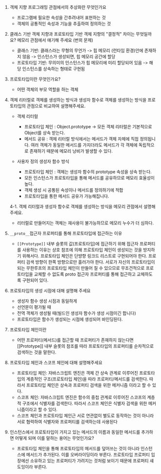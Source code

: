 1.  객체 지향 프로그래밍 관점에서의 추상화란 무엇인가요

    - 프로그램에 필요한 속성을 간추려내어 표현하는 것
    - 객체의 공통적인 속성과 기능을 추출하여 정의하는 것

2.  클래스 기반 객체 지향과 프로토타입 기반 객체 지향의 "결정적" 차이는 무엇일까요? 메모리 관점에서 얘기해 주세요 (번외 문제)

    - 클래스 기반: 클래스라는 무형의 무언가 -> 힙 메모리 (런타임 환경)안에 존재하지 않음 -> 인스턴스가 생성되면, 힙 메모리 공간에 할당
    - 프로토타입 기반: 무의미의 인스턴스가 힙 메모리에 미리 할당되어 있음 -> 해당 인스턴스를 상속하는 형태로 구현됨

3.  프로토타입이란 무엇인가요?

    - 어떤 객체의 부모 역할을 하는 객체

4.  객체 리터럴로 객체를 생성하는 방식과 생성자 함수로 객체를 생성하는 방식을 프로토타입의 관점으로 비교하여 설명해주세요.

    - 객체 리터럴

      - 프로토타입 체인 : Object.prototype → 모든 객체 리터럴은 기본적으로 Object를 상속 받는다.
      - 메서드 공유 : 객체 리터럴 방식에서는 메서드가 객체 자체에 직접 정의됩니다. 여러 객체가 동일한 메서드를 가지더라도 메서드가 각 객체에 독립적으로 존재하기 때문에 메모리 낭비가 발생할 수 있다.

    - 사용자 정의 생성자 함수 방식
      - 프로토타입 체인 : 객체는 생성자 함수의 prototype 속성을 상속 받는다.
      - 모든 인스턴스가 프로토타입을 통해 메서드를 공유하므로 메모리 효율성이 높다.
      - 객체 생성 시 공통된 속성이나 메서드를 정의하기에 적합
      - 프로토타입을 통한 메서드 공유가 가능해집니다.

    4-1. 객체 리터럴과 생성자 함수로 객체를 생성하는 방식을 메모리 관점에서 설명해 주세요.

    - 리터럴로 만들어지는 객체는 재사용이 불가능하므로 메모리 누수가 더 심하다.

5.  `__proto__`접근자 프로퍼티를 통해 프로토타입에 접근하는 이유

    - `[[Prototype]]` 내부 슬롯의 값(프로토타입)에 접근하기 위해 접근자 프로퍼티를 사용하는 이유는 상호 참조에 의해 프로토타입 체인이 생성되는 것을 방지하기 위해서다.
      프로토타입 체인은 단뱡향 링크드 리스트로 구현되어야 한다.
      프로퍼티 검색 방향이 한쪽 방향으로만 흘러가야 한다.
      서로가 자신의 프로토타입이 되는 무한루프의 프로토타입 체인이 만들어 질 수 있으므로 무조건적으로 프로토타입을 교체할 수 없도록 proto 접근자 프로퍼티를 통해 접근하고 교체하도록 구현되어 있다.

6.  프로토타입의 생성 시점에 대해 설명해 주세요

    - 생성자 함수 생성 시점과 동일하게
    - 선언문이 평가될 때
    - 전역 객체가 생성될 때(빌드인 생성자 함수가 생성 시점이긴 합니다)
    - 프로토타입은 함수가 생성되는 시점에 생성되어 바인딩된다.

7.  프로토타입 체인이란

    - 어떤 프로퍼티(메서드)를 접근할 때 프로퍼티가 존재하지 않는다면 [[Prototype]] 내부 슬롯의 참조를 따라 프로토타입의 프로퍼티를 순차적으로 검색하는 것을 말한다.

8.  프로토타입 체인과 스코프 체인에 대해 설명해주세요
    - 프로토타입 체인: 자바스크립트 엔진은 객체 간 상속 관계로 이루어진 프로토타입의 계층적인 구조(프로토타입 체인)을 따라 프로퍼티/메서드를 검색한다. 따라서 프로토타입 체인은 상속과 프로퍼티 검색을 위한 메커니즘 이라고 할 수 있다.
    - 스코프 체인: 자바스크립트 엔진은 함수의 중첩 관계로 이루어진 스코프의 계층적 구조에서 식별자를 검색한다. 따라서 스코프 체인은 식별자 검색을 위한 메커니즘이라고 할 수 있다.
    - 스코프 체인과 프로토타입 체인근 서로 연관없이 별도로 동작하는 것이 아니라 서로 협력하여 식별자와 프로퍼티를 검색하는데 사용된다
9.  인스턴스에서 프로토타입이 가지고 있는 메서드의 이름과 동일한 메서드를 추가하면 어떻게 되며 이를 말하는 용어는 무엇인가요?
    - 프로토타입 체인을 통해 프로토타입의 메서드를 덮어쓰는 것이 아니라 인스턴스에 메서드가 추가된다. 이를 오버라이딩이라 부른다. 프로토타입 프로퍼티 입장에선 소유하고 있는 프로퍼티가 가려지는 것처럼 보이기 때문에 프로퍼티 섀도잉이라 부른다.
